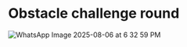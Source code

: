 Obstacle challenge round
====


![WhatsApp Image 2025-08-06 at 6 32 59 PM](https://github.com/user-attachments/assets/c29f639e-3e8b-4f01-8416-491b5db7c1f0)
